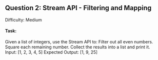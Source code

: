 ## Question 2: Stream API - Filtering and Mapping
Difficulty: Medium
#### Task:
Given a list of integers, use the Stream API to:
Filter out all even numbers.
Square each remaining number.
Collect the results into a list and print it.
Input: [1, 2, 3, 4, 5]
Expected Output: [1, 9, 25]
